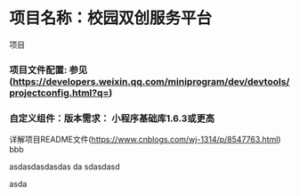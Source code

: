 项目名称：校园双创服务平台
========================
项目
### 项目文件配置: 参见(https://developers.weixin.qq.com/miniprogram/dev/devtools/projectconfig.html?q=)

### 自定义组件：版本需求： 小程序基础库1.6.3或更高


详解项目README文件(https://www.cnblogs.com/wj-1314/p/8547763.html)
bbb

asdasdasdasdas
da
sdasdasd

asda